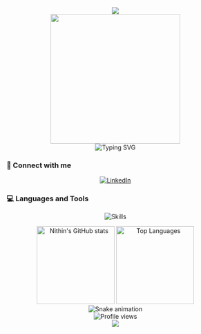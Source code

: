 <div align="center">
  <img src="https://capsule-render.vercel.app/api?type=waving&color=0:5468FF,100:5AEDF2&height=120&section=header&text=Hi,%20I'm%20Nithin%20Das&fontSize=30&fontColor=ffffff&animation=fadeIn"/>
</div>

<div align="center">
  <img src="https://media.giphy.com/media/qgQUggAC3Pfv687qPC/giphy.gif" width="300" />
  <br/>
  <img src="https://readme-typing-svg.herokuapp.com?font=Fira+Code&pause=1000&color=5468FF&center=true&vCenter=true&width=435&lines=Frontend+Developer;From+India;Always+learning+new+things" alt="Typing SVG" />
</div>

### 🔗 Connect with me
<p align="center">
  <a href="https://www.linkedin.com/in/nithin-das-5198a2344/" target="_blank">
    <img src="https://img.shields.io/badge/LinkedIn-0077B5?style=for-the-badge&logo=linkedin&logoColor=white" alt="LinkedIn" />
  </a>
</p>

### 💻 Languages and Tools
<p align="center">
  <img src="https://skillicons.dev/icons?i=html,css,js,react,nodejs,mongodb,firebase,aws,c,cpp,java,git" alt="Skills" />
</p>

<div align="center">
  <img height="180em" src="https://github-readme-stats.vercel.app/api?username=nithin-das&show_icons=true&theme=tokyonight" alt="Nithin's GitHub stats" />
  <img height="180em" src="https://github-readme-stats.vercel.app/api/top-langs/?username=nithin-das&layout=compact&theme=tokyonight" alt="Top Languages" />
</div>

<div align="center">
  <img src="https://github.com/nithin-das/nithin-das/blob/output/github-contribution-grid-snake-dark.svg" alt="Snake animation" />
</div>

<div align="center">
  <img src="https://komarev.com/ghpvc/?username=nithin-das&style=flat-square&color=5468FF" alt="Profile views" />
</div>

<div align="center">
  <img src="https://capsule-render.vercel.app/api?type=waving&color=0:5468FF,100:5AEDF2&height=120&section=footer"/>
</div>
